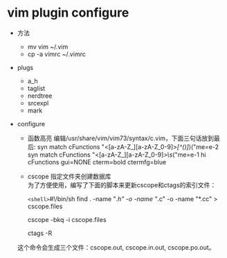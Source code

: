 vim plugin configure
===================

* 方法
    * mv vim ~/.vim
    * cp -a vimrc ~/.vimrc

* plugs
    * a_h
    * taglist
    * nerdtree
    * srcexpl
    * mark

* configure
    * 函数高亮     编辑/usr/share/vim/vim73/syntax/c.vim，下面三句话放到最后:
    syn match cFunctions "\<[a-zA-Z_][a-zA-Z_0-9]*\>[^()]*)("me=e-2
    syn match cFunctions "\<[a-zA-Z_][a-zA-Z_0-9]*\>\s*("me=e-1
    hi cFunctions gui=NONE cterm=bold  ctermfg=blue

    * cscope 指定文件夹创建数据库       
    为了方便使用，编写了下面的脚本来更新cscope和ctags的索引文件：

        `<shell>`#!/bin/sh
        find . -name "*.h" -o -name "*.c" -o -name "*.cc" > cscope.files

        cscope -bkq -i cscope.files

        ctags -R

    这个命令会生成三个文件：cscope.out, cscope.in.out, cscope.po.out。

